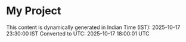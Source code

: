 # My Project

This content is dynamically generated in Indian Time (IST): 2025-10-17 23:30:00 IST
Converted to UTC: 2025-10-17 18:00:01 UTC
